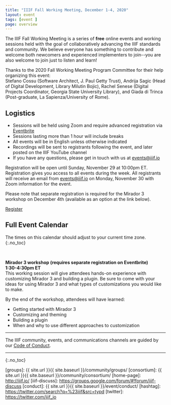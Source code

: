 ```yaml
---
title: "IIIF Fall Working Meeting, December 1-4, 2020"
layout: event
tags: [event ]
page: overview
---
```


<script type="text/javascript" src="//cdnjs.cloudflare.com/ajax/libs/jstimezonedetect/1.0.4/jstz.min.js"></script>
<!-- <script src="{{ site.url }}{{ site.baseurl }}/js/vendor/add-to-calendar.min.js"></script> -->
<script src="{{ site.url }}{{ site.baseurl }}/js/vendor/moment-with-locales.min.js"></script>
<script src="{{ site.url }}{{ site.baseurl }}/js/vendor/moment-timezone-with-data.js"></script>

The IIIF Fall Working Meeting is a series of **free** online events and working sessions held with the goal of collaboratively advancing the IIIF standards and community. We believe everyone has something to contribute and welcome both newcomers and experienced implementers to join--you are also welcome to join just to listen and learn!

Thanks to the 2020 Fall Working Meeting Program Committee for their help organizing this event:  
Stefano Cossu (Software Architect, J. Paul Getty Trust), Andrija Sagic (Head of Digital Development, Library Milutin Bojic), ​Rachel Senese (Digital Projects Coordinator, Georgia State University Library), and Giada di Trinca (Post-graduate, La Sapienza/University of Rome).

## Logistics
* Sessions will be held using Zoom and require advanced registration via [Eventbrite](https://www.eventbrite.com/e/iiif-fall-working-meeting-tickets-127044945853)
* Sessions lasting more than 1 hour will include breaks
* All events will be in English unless otherwise indicated
* Recordings will be sent to registrants following the event, and later posted on the IIIF YouTube channel
* If you have any questions, please get in touch with us at [events@iiif.io](mailto:events@iiif.io)

Registration will be open until Sunday, November 29 at 10:00pm ET. Registration gives you access to all events during the week. All registrants will receive an email from events@iiif.io on Monday, November 30 with Zoom information for the event.  

Please note that separate registration is required for the Mirador 3 workshop on December 4th (available as an option at the link below).

<p class="register"><a href="https://www.eventbrite.com/e/iiif-2020-fall-working-meeting-tickets-127044945853">Register</a></p>

## Full Event Calendar
The times on this calendar should adjust to your current time zone.
{:.no_toc}

<div id="calendar-container"></div>

<script type="text/javascript">
  var timezone = jstz.determine();
  console.log('Name is ' + timezone.name());
  var pref = '<iframe src="https://calendar.google.com/calendar/b/1/embed?height=600&amp;wkst=2&amp;bgcolor=%23ffffff&amp;src=MWhubTVoODZuOTRvcmUwdm5vbzE4OHRlcjhAZ3JvdXAuY2FsZW5kYXIuZ29vZ2xlLmNvbQ&amp;color=%23E67C73&amp;mode=WEEK&amp;tab=mc&amp;mode=week&dates=20201201/20201204&amp;title=Fall%20Working%20&amp;ctz=';
  var suff = '" style="border:solid 1px #777; width: 100%; height: 600px;"></iframe>';
  //var pref = '<iframe src="https://www.google.com/calendar/embed?showPrint=0&amp;showCalendars=0&amp;mode=WEEK&amp;height=600&amp;wkst=1&amp;bgcolor=%23FFFFFF&amp;src=somecalendaridentifier%40group.calendar.google.com&amp;color=%23AB8B00&amp;ctz=';
  //var suff = '" style=" border-width:0 " width="800" height="600" frameborder="0" scrolling="no"></iframe>';
  var iframe_html = pref + timezone.name() + suff;
  document.getElementById('calendar-container').innerHTML = iframe_html;
</script>
<br>

<div id="schedule"></div>

<p><strong>Mirador 3 workshop (requires separate registration on Eventbrite)</strong><br />
<strong>1:30-4:30pm ET</strong><br />
This working session will give attendees hands-on experience with customizing Mirador 3 and building a plugin. Be sure to come with your ideas for using Mirador 3 and what types of customizations you would like to make.</p>

<p>By the end of the workshop, attendees will have learned:</p>
<ul>
  <li>Getting started with Mirador 3</li>
  <li>Customizing and theming</li>
  <li>Building a plugin</li>
  <li>When and why to use different approaches to customization</li>
</ul>


---

<p>The IIIF community, events, and communications channels are guided by our <a href="https://iiif.io/event/conduct/#iiif-code-of-conduct">Code of Conduct</a>.</p>

---

<!-- Full Event Calendar -->
{:.no_toc}


<div id="calendar-container"></div>

<script type="text/javascript">
var timezone = jstz.determine();
var apiKey = 'AIzaSyBIB97V49ihYsXedQ0Ziw6s3SzcGf5G8z0';

function text2id(text) {
    return text.trim().toLowerCase().replace(/[:;,()]/g,'').replace(/[ ]/g,'-');
}

function loadEvents() {
    // Initializes the client with the API key and the Translate API.
    gapi.client.init({
        'apiKey': apiKey,
        // Discovery docs docs: https://developers.google.com/api-client-library/javascript/features/discovery
        'discoveryDocs': ['https://www.googleapis.com/discovery/v1/apis/calendar/v3/rest'],
    }).then(function () {
        // Use Google's "apis-explorer" for research: https://developers.google.com/apis-explorer/#s/calendar/v3/
        // Events: list API docs: https://developers.google.com/calendar/v3/reference/events/list
        return gapi.client.calendar.events.list({
            'calendarId': '1hnm5h86n94ore0vnoo188ter8@group.calendar.google.com',
            'timeMin': '2020-11-30T10:00:00-00:00',
            'timeMax': '2020-12-07T10:00:00-00:00',
            'showDeleted': false,
            'singleEvents': true,
            'timeZone': timezone.name(), // This doesn't convert the timezone
            'orderBy': 'startTime'
        });
    }).then(function (response) {
        if (response.result.items) {
            var days = {
                1: [],
                2: [],
                3: [],
                4: [],
                5: [],
                6: []
            };
            for (var i = 0; i < response.result.items.length; i++) {
                var day = moment(response.result.items[i].start.dateTime).day();
                if (response.result.items[i].summary.indexOf('- Fall Working Meeting') != -1) {
                    days[day].push(response.result.items[i]);
                }    
            }   
            var dayString = ['Monday, November 30', 'Tuesday, December 1st', 'Wednesday, December 2nd', 'Thursday, December 3rd', 'Friday, December 4th', 'Saturday, December 5th'];
            var content = '';
            for (var i = 1; i < (dayString.length + 1); i++) {
                if (days[i].length > 0) {
                    content += '<h2 id="' + text2id(dayString[i - 1].substring(0, dayString[i - 1].indexOf(','))) + '">' + dayString[i - 1] + '</h2><hr />';
                    for (var j = 0; j < days[i].length; j++) {
                        var event = days[i][j];
                        content += '<h3 id="' + text2id(event.summary) + '">' + event.summary + '</h3>';
                        content += '<b>' + moment(event.start.dateTime).format("LT") + ' - ' + moment(event.end.dateTime).format("LT") + ' ' + moment.tz.zone(moment.tz.guess()).abbr(new Date().getTime()) + '</b>';

                        if (event.hasOwnProperty('location') && event.location.length > 0 && event.location.indexOf('register') != -1) {
                            content += '<p class="register"><a href="' + event.location.trim() + '">Register</a></p>';
                        }    

                        if (event.hasOwnProperty('description') && event.description.length > 0) {
                            content += '<p>' + event.description + '</p>';
                        } else {
                            content += '<p>Description to be added...</p>';
                        }
                    }
                    content += '<br />';
                    content += '<br />';
                }
            }

            var div = document.getElementById('schedule');
            div.innerHTML = content;
            anchors.add("#schedule h2, #schedule h3");
        }
    }, function (reason) {
        console.log('Error: ' + reason.result.error.message);
    });
}
function loadClient() {
    gapi.load('client', loadEvents);
}

</script>

<script async defer src="https://apis.google.com/js/api.js" onload="this.onload=function(){};loadClient()" onreadystatechange="if (this.readyState === 'complete') this.onload()"></script>




[iiif]: https://iiif.io/
[groups]: {{ site.url }}{{ site.baseurl }}/community/groups/
[consortium]: {{ site.url }}{{ site.baseurl }}/community/consortium/
[home-page]: http://iiif.io/
[iiif-discuss]: https://groups.google.com/forum/#!forum/iiif-discuss
[conduct]: {{ site.url }}{{ site.baseurl }}/event/conduct/
[hashtag]: https://twitter.com/search?q=%23iiif&src=typd
[twitter]: https://twitter.com/iiif_io
